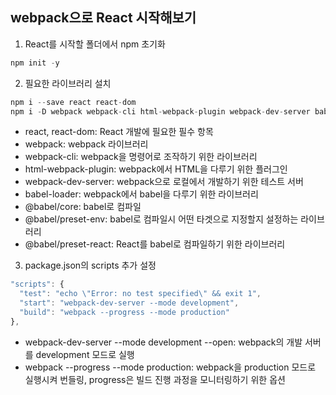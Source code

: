 ## webpack으로 React 시작해보기
  1. React를 시작할 폴더에서 npm 초기화
  ```javascript
  npm init -y
  ```
  2. 필요한 라이브러리 설치
  ```javascript
  npm i --save react react-dom
  npm i -D webpack webpack-cli html-webpack-plugin webpack-dev-server babel-loader @babel/core @babel/preset-env @babel/preset-react
  ```
  * react, react-dom: React 개발에 필요한 필수 항목
  * webpack: webpack 라이브러리
  * webpack-cli: webpack을 명령어로 조작하기 위한 라이브러리
  * html-webpack-plugin: webpack에서 HTML을 다루기 위한 플러그인
  * webpack-dev-server: webpack으로 로컬에서 개발하기 위한 테스트 서버
  * babel-loader: webpack에서 babel을 다루기 위한 라이브러리
  * @babel/core: babel로 컴파일
  * @babel/preset-env: babel로 컴파일시 어떤 타겟으로 지정할지 설정하는 라이브러리
  * @babel/preset-react: React를 babel로 컴파일하기 위한 라이브러리
  3. package.json의 scripts 추가 설정 
  ```javascript
  "scripts": {
    "test": "echo \"Error: no test specified\" && exit 1",
    "start": "webpack-dev-server --mode development",
    "build": "webpack --progress --mode production"
  },
  ```
  * webpack-dev-server --mode development --open: webpack의 개발 서버를 development 모드로 실행
  * webpack --progress --mode production: webpack을 production 모드로 실행시켜 번들링, progress은 빌드 진행 과정을 모니터링하기 위한 옵션
  
    
